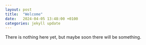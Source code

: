 ```yaml
---
layout: post
title:  "Welcome"
date:   2024-04-05 13:48:00 +0100
categories: jekyll update
---
```

There is nothing here yet, but maybe soon there will be something.